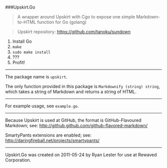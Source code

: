 ###Upskirt.Go

>A wrapper around Upskirt with Cgo to expose one simple Markdown-to-HTML function for Go (golang)

>Upskirt repository: https://github.com/tanoku/sundown

1. Install Go
2. `make`
3. `sudo make install`
4. ???
5. Profit!

---

The package name is `upskirt`.

The only function provided in this package is `Markdownify (string) string`, which takes a string of Markdown and returns a string of HTML.

---

For example usage, see `example.go`.

---

Because Upskirt is used at GitHub, the format is GitHub-Flavoured Markdown; see: http://github.github.com/github-flavored-markdown/

SmartyPants extensions are enabled; see: http://daringfireball.net/projects/smartypants/

---

Upskirt.Go was created on 2011-05-24 by Ryan Lester for use at Rewaved Corporation.
